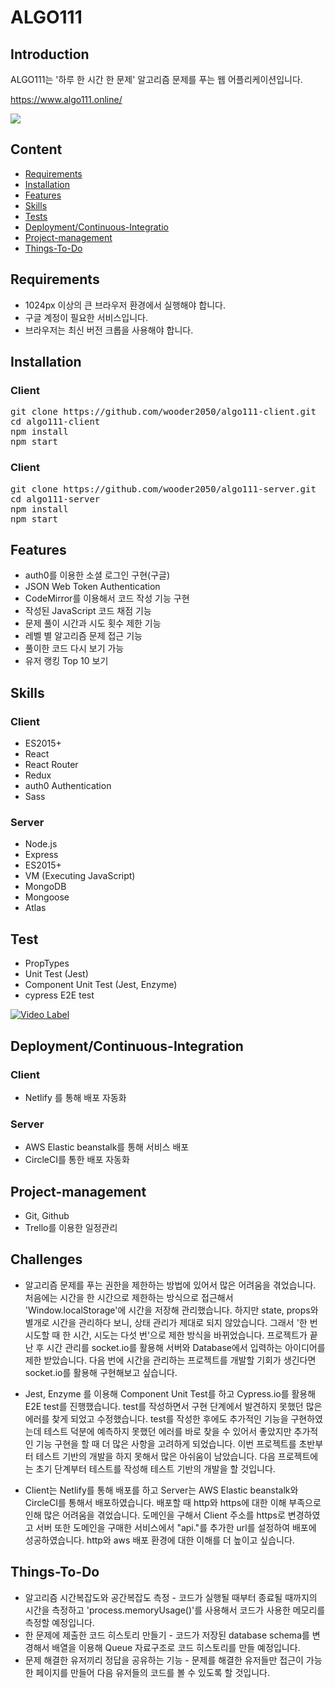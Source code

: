 # ALGO111

## Introduction

ALGO111는 '하루 한 시간 한 문제' 알고리즘 문제를 푸는 웹 어플리케이션입니다.

<https://www.algo111.online/>

![](https://algo111.s3.ap-northeast-2.amazonaws.com/readme.gif)

## Content

- [Requirements](#requirements)
- [Installation](#installation)
- [Features](#features)
- [Skills](#skills)
- [Tests](#tests)
- [Deployment/Continuous-Integratio](#deploymentcontinuous-integration)
- [Project-management](#project-management)
- [Things-To-Do](#things-To-Do)

## Requirements

- 1024px 이상의 큰 브라우저 환경에서 실행해야 합니다.
- 구글 계정이 필요한 서비스입니다.
- 브라우저는 최신 버전 크롭을 사용해야 합니다.

## Installation

### Client

<pre>
git clone https://github.com/wooder2050/algo111-client.git
cd algo111-client
npm install
npm start
</pre>

### Client

<pre>
git clone https://github.com/wooder2050/algo111-server.git
cd algo111-server
npm install
npm start
</pre>

## Features

- auth0를 이용한 소셜 로그인 구현(구글)
- JSON Web Token Authentication
- CodeMirror를 이용해서 코드 작성 기능 구현
- 작성된 JavaScript 코드 채점 기능
- 문제 풀이 시간과 시도 횟수 제한 기능
- 레벨 별 알고리즘 문제 접근 기능
- 풀이한 코드 다시 보기 가능
- 유저 랭킹 Top 10 보기

## Skills

### Client

- ES2015+
- React
- React Router
- Redux
- auth0 Authentication
- Sass

### Server

- Node.js
- Express
- ES2015+
- VM (Executing JavaScript)
- MongoDB
- Mongoose
- Atlas

## Test

- PropTypes
- Unit Test (Jest)
- Component Unit Test (Jest, Enzyme)
- cypress E2E test

[![Video Label](http://img.youtube.com/vi/tAtuviDDGuc/0.jpg)](https://www.youtube.com/watch?v=tAtuviDDGuc)

## Deployment/Continuous-Integration

### Client

- Netlify 를 통해 배포 자동화

### Server

- AWS Elastic beanstalk를 통해 서비스 배포
- CircleCI를 통한 배포 자동화

## Project-management

- Git, Github
- Trello를 이용한 일정관리

## Challenges

- 알고리즘 문제를 푸는 권한을 제한하는 방법에 있어서 많은 어려움을 겪었습니다. 처음에는 시간을 한 시간으로 제한하는 방식으로 접근해서 'Window.localStorage'에 시간을 저장해 관리했습니다. 하지만 state, props와 별개로 시간을 관리하다 보니, 상태 관리가 제대로 되지 않았습니다. 그래서 '한 번 시도할 때 한 시간, 시도는 다섯 번'으로 제한 방식을 바뀌었습니다. 프로젝트가 끝난 후 시간 관리를 socket.io를 활용해 서버와 Database에서 입력하는 아이디어를 제한 받았습니다. 다음 번에 시간을 관리하는 프로젝트를 개발할 기회가 생긴다면 socket.io를 활용해 구현해보고 싶습니다.

- Jest, Enzyme 를 이용해 Component Unit Test를 하고 Cypress.io를 활용해 E2E test를 진행했습니다. test를 작성하면서 구현 단계에서 발견하지 못했던 많은 에러를 찾게 되었고 수정했습니다. test를 작성한 후에도 추가적인 기능을 구현하였는데 테스트 덕분에 예측하지 못했던 에러를 바로 찾을 수 있어서 좋았지만 추가적인 기능 구현을 할 때 더 많은 사항을 고려하게 되었습니다. 이번 프로젝트를 초반부터 테스트 기반의 개발을 하지 못해서 많은 아쉬움이 남았습니다. 다음 프로젝트에는 초기 단계부터 테스트를 작성해 테스트 기반의 개발을 할 것입니다.

- Client는 Netlify를 통해 배포를 하고 Server는 AWS Elastic beanstalk와 CircleCI를 통해서 배포하였습니다. 배포할 때 http와 https에 대한 이해 부족으로 인해 많은 어려움을 겪었습니다. 도메인을 구해서 Client 주소를 https로 변경하였고 서버 또한 도메인을 구매한 서비스에서 "api."를 추가한 url를 설정하여 배포에 성공하였습니다. http와 aws 배포 환경에 대한 이해를 더 높이고 싶습니다.

## Things-To-Do

- 알고리즘 시간복잡도와 공간복잡도 측정 - 코드가 실행될 때부터 종료될 때까지의 시간을 측정하고 'process.memoryUsage()'를 사용해서 코드가 사용한 메모리를 측정할 예정입니다.
- 한 문제에 제출한 코드 히스토리 만들기 - 코드가 저장된 database schema를 변경해서 배열을 이용해 Queue 자료구조로 코드 히스토리를 만들 예정입니다.
- 문제 해결한 유저끼리 정답을 공유하는 기능 - 문제를 해결한 유저들만 접근이 가능한 페이지를 만들어 다음 유저들의 코드를 볼 수 있도록 할 것입니다.
